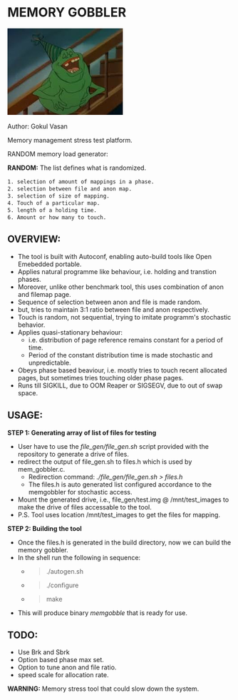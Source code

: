  MEMORY GOBBLER
===============

![picture alt](https://github.com/gokulvasan/MemoryManagementPhaseBasedStressTest/blob/master/MemoryGobbler.jpg "Memory gobbler")

Author: Gokul Vasan

Memory management stress test platform.

RANDOM memory load generator:

**RANDOM:** The list defines what is randomized.

	1. selection of amount of mappings in a phase. 
	2. selection between file and anon map.
	3. selection of size of mapping.
	4. Touch of a particular map.
	5. length of a holding time.
	6. Amount or how many to touch. 

OVERVIEW:
---------
* The tool is built with Autoconf, enabling auto-build tools like Open Emebedded portable.
* Applies natural programme like behaviour, i.e. holding and transtion phases.
* Moreover, unlike other benchmark tool, this uses combination of anon and filemap page.
* Sequence of selection between anon and file is made random.
* but, tries to maintain 3:1 ratio between file and anon respectively.
* Touch is random, not sequential, trying to imitate programm's stochastic behavior.
* Applies quasi-stationary behaviour:
	* i.e. distribution of page reference remains constant for a period of time.
	* Period of the constant distribution time is made stochastic and unpredictable.
* Obeys phase based beaviour, i.e. mostly tries to touch recent allocated pages, but sometimes
  tries touching older phase pages.
* Runs till SIGKILL, due to OOM Reaper or SIGSEGV, due to out of swap space.

USAGE:
------
**STEP 1: Generating array of list of files for testing**

* User have to use the *file_gen/file_gen.sh* script provided with the repository to generate a drive of files.
* redirect the output of file_gen.sh to files.h which is used by mem_gobbler.c. 
	* Redirection command: *./file_gen/file_gen.sh > files.h*
	* The files.h is auto generated list configured accordance to the memgobbler for stochastic access.
* Mount the generated drive, i.e., file_gen/test.img @ /mnt/test_images to make the drive of files accessable to the tool.
* P.S. Tool uses location /mnt/test_images to get the files for mapping.

**STEP 2: Building the tool**
* Once the files.h is generated in the build directory, now we can build the memory gobbler. 
* In the shell run the following in sequence:
	* > ./autogen.sh
	* >./configure
 	* > make
* This will produce binary *memgobble* that is ready for use.

TODO:
-----
* Use Brk and Sbrk 
* Option based phase max set.
* Option to tune anon and file ratio.
* speed scale for allocation rate.

**WARNING:** Memory stress tool that could slow down the system.
